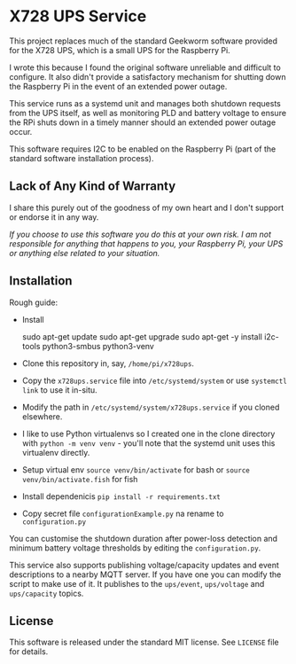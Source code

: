 # X728 UPS Service

This project replaces much of the standard Geekworm software provided for the X728 UPS, which is a small UPS for the Raspberry Pi.

I wrote this because I found the original software unreliable and difficult to configure. It also didn't provide a
satisfactory mechanism for shutting down the Raspberry Pi in the event of an extended power outage.

This service runs as a systemd unit and manages both shutdown requests from the UPS itself, as well as monitoring PLD
and battery voltage to ensure the RPi shuts down in a timely manner should an extended power outage occur.

This software requires I2C to be enabled on the Raspberry Pi (part of the standard software installation process).

## Lack of Any Kind of Warranty

I share this purely out of the goodness of my own heart and I don't support or endorse it in any way.

_If you choose to use this software you do this at your own risk. I am not responsible for anything that happens to you,
your Raspberry Pi, your UPS or anything else related to your situation._

## Installation

Rough guide:

 * Install 

    sudo apt-get update
    sudo apt-get upgrade
    sudo apt-get -y install i2c-tools python3-smbus python3-venv

 * Clone this repository in, say, `/home/pi/x728ups`.
 * Copy the `x728ups.service` file into `/etc/systemd/system` or use `systemctl link` to use it in-situ.
 * Modify the path in `/etc/systemd/system/x728ups.service` if you cloned elsewhere.
 * I like to use Python virtualenvs so I created one in the clone directory with `python -m venv venv` - you'll note that the systemd unit uses this virtualenv directly.
 * Setup virtual env `source venv/bin/activate` for bash or `source venv/bin/activate.fish` for fish
 * Install dependenicis `pip install -r requirements.txt`
 * Copy secret file `configurationExample.py` na rename to `configuration.py`

You can customise the shutdown duration after power-loss detection and minimum battery voltage thresholds by editing
the `configuration.py`.

This service also supports publishing voltage/capacity updates and event descriptions to a nearby MQTT server. If you have
one you can modify the script to make use of it. It publishes to the `ups/event`, `ups/voltage` and `ups/capacity` topics.

## License

This software is released under the standard MIT license. See `LICENSE` file for details.




